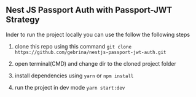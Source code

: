 ## Nest JS Passport Auth with Passport-JWT Strategy

Inder to run the project locally you can use the follow the following steps

1. clone this repo using this command
   `git clone https://github.com/gebrina/nestjs-passport-jwt-auth.git`

2. open terminal(CMD) and change dir to the cloned project folder

3. install dependencies using `yarn` or `npm install`

4. run the project in dev mode
   `yarn start:dev`

